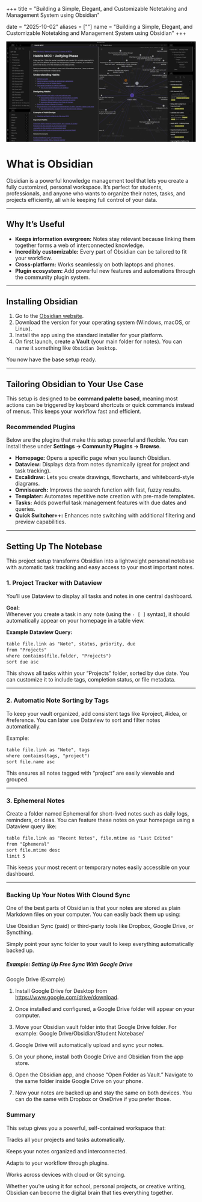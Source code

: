 +++
title = "Building a Simple, Elegant, and Customizable Notetaking and Management System using Obsidian"

date = "2025-10-02"
aliases = [""]
name = "Building a Simple, Elegant, and Customizable Notetaking and Management System using Obsidian"
+++

![image](image.png)

# What is Obsidian

Obsidian is a powerful knowledge management tool that lets you create a fully customized, personal workspace. It’s perfect for students, professionals, and anyone who wants to organize their notes, tasks, and projects efficiently, all while keeping full control of your data.

---

## Why It’s Useful

- **Keeps information evergreen:** Notes stay relevant because linking them together forms a web of interconnected knowledge.
- **Incredibly customizable:** Every part of Obsidian can be tailored to fit your workflow.
- **Cross-platform:** Works seamlessly on both laptops and phones.
- **Plugin ecosystem:** Add powerful new features and automations through the community plugin system.

---

## Installing Obsidian

1. Go to the [Obsidian website](https://obsidian.md/).
2. Download the version for your operating system (Windows, macOS, or Linux).
3. Install the app using the standard installer for your platform.
4. On first launch, create a **Vault** (your main folder for notes). You can name it something like `Obsidian Desktop`.

You now have the base setup ready.

---

## Tailoring Obsidian to Your Use Case

This setup is designed to be **command palette based**, meaning most actions can be triggered by keyboard shortcuts or quick commands instead of menus. This keeps your workflow fast and efficient.

### Recommended Plugins

Below are the plugins that make this setup powerful and flexible. You can install these under **Settings → Community Plugins → Browse**.

- **Homepage:** Opens a specific page when you launch Obsidian.
- **Dataview:** Displays data from notes dynamically (great for project and task tracking).
- **Excalidraw:** Lets you create drawings, flowcharts, and whiteboard-style diagrams.
- **Omnisearch:** Improves the search function with fast, fuzzy results.
- **Templater:** Automates repetitive note creation with pre-made templates.
- **Tasks:** Adds powerful task management features with due dates and queries.
- **Quick Switcher++:** Enhances note switching with additional filtering and preview capabilities.

---

## Setting Up The Notebase

This project setup transforms Obsidian into a lightweight personal notebase with automatic task tracking and easy access to your most important notes.

### 1. Project Tracker with Dataview

You’ll use Dataview to display all tasks and notes in one central dashboard.

**Goal:**  
Whenever you create a task in any note (using the `- [ ]` syntax), it should automatically appear on your homepage in a table view.

**Example Dataview Query:**
```dataview
table file.link as "Note", status, priority, due
from "Projects"
where contains(file.folder, "Projects")
sort due asc
```

This shows all tasks within your “Projects” folder, sorted by due date. You can customize it to include tags, completion status, or file metadata.

---

### 2. Automatic Note Sorting by Tags

To keep your vault organized, add consistent tags like #project, #idea, or #reference. You can later use Dataview to sort and filter notes automatically.

Example:

```
table file.link as "Note", tags
where contains(tags, "project")
sort file.name asc
```

This ensures all notes tagged with “project” are easily viewable and grouped.

---

### 3. Ephemeral Notes

Create a folder named Ephemeral for short-lived notes such as daily logs, reminders, or ideas. You can feature these notes on your homepage using a Dataview query like:

```
table file.link as "Recent Notes", file.mtime as "Last Edited"
from "Ephemeral"
sort file.mtime desc
limit 5
```

This keeps your most recent or temporary notes easily accessible on your dashboard.

---

### Backing Up Your Notes With Clound Sync

One of the best parts of Obsidian is that your notes are stored as plain Markdown files on your computer. You can easily back them up using:

Use Obsidian Sync (paid) or third-party tools like Dropbox, Google Drive, or Syncthing.

Simply point your sync folder to your vault to keep everything automatically backed up.

##### Example: Setting Up Free Sync With Google Drive

Google Drive (Example)
1. Install Google Drive for Desktop from https://www.google.com/drive/download.

2. Once installed and configured, a Google Drive folder will appear on your computer.

3. Move your Obsidian vault folder into that Google Drive folder. For example: Google Drive/Obsidian/Student Notebase/

4. Google Drive will automatically upload and sync your notes.

5. On your phone, install both Google Drive and Obsidian from the app store.

6. Open the Obsidian app, and choose “Open Folder as Vault.” Navigate to the same folder inside Google Drive on your phone.

7. Now your notes are backed up and stay the same on both devices. You can do the same with Dropbox or OneDrive if you prefer those.

### Summary

This setup gives you a powerful, self-contained workspace that:

Tracks all your projects and tasks automatically.

Keeps your notes organized and interconnected.

Adapts to your workflow through plugins.

Works across devices with cloud or Git syncing.

Whether you’re using it for school, personal projects, or creative writing, Obsidian can become the digital brain that ties everything together.
